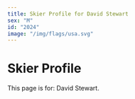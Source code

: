 ```yaml
---
title: Skier Profile for David Stewart
sex: "M"
id: "2024"
image: "/img/flags/usa.svg" 
---
```


# Skier Profile

This page is for: David Stewart.
    
